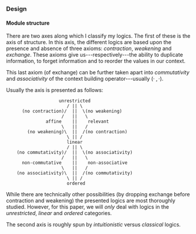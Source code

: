 ### Design

#### Module structure

There are two axes along which I classify my logics. The first of
these is the axis of structure. In this axis, the different logics are
based upon the presence and absence of three axioms: *contraction*,
*weakening* and *exchange*. These axioms give us---respectively---the
ability to duplicate information, to forget information and to reorder
the values in our context.

This last axiom (of exchange) can be further taken apart into
*commutativity* and *associativity* of the context building
operator---usually $(\cdot\;,\cdot)$.

Usually the axis is presented as follows:

                        unrestricted
                           / || \
          (no contraction)/  ||  \(no weakening)
                         /   ||   \
                   affine    ||    relevant
                         \   ||   /
            (no weakening)\  ||  /(no contraction)
                           \ || /
                           linear
                           / || \
        (no commutativity)/  ||  \(no associativity)
                         /   ||   \
          non-commutative    ||    non-associative
                         \   ||   /
        (no associativity)\  ||  /(no commutativity)
                           \ || /
                           ordered

While there are technically other possibilities (by dropping exchange
before contraction and weakening) the presented logics are most
thoroughly studied.
However, for this paper, we will *only* deal with logics in the
*unrestricted*, *linear* and *ordered* categories.

The second axis is roughly spun by *intuitionistic* versus *classical*
logics.
